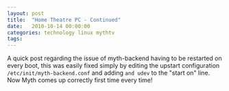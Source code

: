 ```yaml
---
layout: post
title:  "Home Theatre PC - Continued"
date:   2010-10-14 00:00:00
categories: technology linux mythtv
tags: 
---
```


A quick post regarding the issue of myth-backend having to be restarted on every boot, this was easily fixed simply by editing the upstart configuration `/etc/init/myth-backend.conf` and adding `and udev` to the "start on" line.  Now Myth comes up correctly first time every time!

